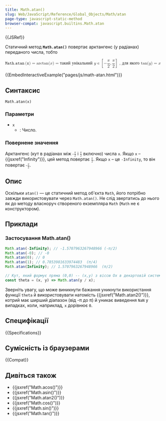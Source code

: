 ```yaml
---
title: Math.atan()
slug: Web/JavaScript/Reference/Global_Objects/Math/atan
page-type: javascript-static-method
browser-compat: javascript.builtins.Math.atan
---
```


{{JSRef}}

Статичний метод **`Math.atan()`** повертає арктангенс (у радіанах) переданого числа, тобто

<!-- prettier-ignore-start -->
<math display="block">
  <semantics><mrow><mrow><mo lspace="0em" rspace="0.16666666666666666em">𝙼𝚊𝚝𝚑.𝚊𝚝𝚊𝚗</mo><mo stretchy="false">(</mo><mi>𝚡</mi><mo stretchy="false">)</mo></mrow><mo>=</mo><mo lspace="0em" rspace="0em">arctan</mo><mo stretchy="false">(</mo><mi>x</mi><mo stretchy="false">)</mo><mo>=</mo><mtext>такий унікальний&nbsp;</mtext><mi>y</mi><mo>∊</mo><mrow><mo>[</mo><mrow><mo>−</mo><mfrac><mi>π</mi><mn>2</mn></mfrac><mo>,</mo><mfrac><mi>π</mi><mn>2</mn></mfrac></mrow><mo>]</mo></mrow><mtext>&nbsp;, для якого&nbsp;</mtext><mo lspace="0em" rspace="0em">tan</mo><mo stretchy="false">(</mo><mi>y</mi><mo stretchy="false">)</mo><mo>=</mo><mi>x</mi></mrow><annotation encoding="TeX">\mathtt{\operatorname{Math.atan}(x)} = \arctan(x) = \text{такий унікальний } y \in \left[-\frac{\pi}{2}, \frac{\pi}{2}\right] \text{ , для якого } \tan(y) = x</annotation></semantics>
</math>
<!-- prettier-ignore-end -->

{{EmbedInteractiveExample("pages/js/math-atan.html")}}

## Синтаксис

```js-nolint
Math.atan(x)
```

### Параметри

- `x`
  - : Число.

### Повернене значення

Арктангенс (кут в радіанах між <math><semantics><mrow><mo>-</mo><mfrac><mi>π</mi><mn>2</mn></mfrac></mrow><annotation encoding="TeX">-\frac{\pi}{2}</annotation></semantics></math> і <math><semantics><mfrac><mi>π</mi><mn>2</mn></mfrac><annotation encoding="TeX">\frac{\pi}{2}</annotation></semantics></math> включно) числа `x`. Якщо `x` – {{jsxref("Infinity")}}, цей метод повертає <math><semantics><mfrac><mi>π</mi><mn>2</mn></mfrac><annotation encoding="TeX">\frac{\pi}{2}</annotation></semantics></math>. Якщо `x` – це `-Infinity`, то він повертає <math><semantics><mrow><mo>-</mo><mfrac><mi>π</mi><mn>2</mn></mfrac></mrow><annotation encoding="TeX">-\frac{\pi}{2}</annotation></semantics></math>.

## Опис

Оскільки `atan()` — це статичний метод об'єкта `Math`, його потрібно завжди використовувати через `Math.atan()`. Не слід звертатись до нього як до методу власноруч створеного екземпляра `Math` (`Math` не є конструктором).

## Приклади

### Застосування Math.atan()

```js
Math.atan(-Infinity); // -1.5707963267948966 (-π/2)
Math.atan(-0); // -0
Math.atan(0); // 0
Math.atan(1); // 0.7853981633974483  (π/4)
Math.atan(Infinity); // 1.5707963267948966  (π/2)

// Кут, який формує пряма (0,0) -- (x,y) з віссю Ox в декартовій системі координат
const theta = (x, y) => Math.atan(y / x);
```

Зверніть увагу, що може виникнути бажання уникнути використання функції `theta` й використовувати натомість {{jsxref("Math.atan2()")}}, котрий має ширший діапазон (від -π до π) й уникає виведення `NaN` у випадках, коли, наприклад, `x` дорівнює `0`.

## Специфікації

{{Specifications}}

## Сумісність із браузерами

{{Compat}}

## Дивіться також

- {{jsxref("Math.acos()")}}
- {{jsxref("Math.asin()")}}
- {{jsxref("Math.atan2()")}}
- {{jsxref("Math.cos()")}}
- {{jsxref("Math.sin()")}}
- {{jsxref("Math.tan()")}}

